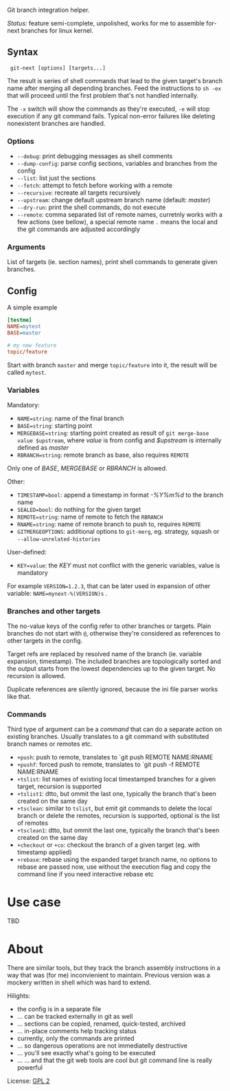 Git branch integration helper.

*Status:* feature semi-complete, unpolished, works for me to
assemble for-next branches for linux kernel.

## Syntax

```shell
 git-next [options] [targets...]
```

The result is series of shell commands that lead to the given target's branch
name after merging all depending branches. Feed the instructions to `sh -ex`
that will proceed until the first problem that's not handled internally.

The `-x` switch will show the commands as they're executed, `-e` will stop
execution if any git command fails. Typical non-error failures like deleting
nonexistent branches are handled.

### Options

* `--debug`: print debugging messages as shell comments
* `--dump-config`: parse config sections, variables and branches from the config
* `--list`: list just the sections
* `--fetch`: attempt to fetch before working with a remote
* `--recursive`: recreate all targets recursively
* `--upstream`: change default upstream branch name (default: *master*)
* `--dry-run`: print the shell commands, do not execute
* `--remote`: comma separated list of remote names, curretnly works with a few
  actions (see bellow), a special remote name `.` means the local and the git
  commands are adjusted accordingly

### Arguments

List of targets (ie. section names), print shell commands to generate given
branches.

## Config

A simple example

```ini
[testme]
NAME=mytest
BASE=master

# my new feature
topic/feature
```

Start with branch `master` and merge `topic/feature` into it, the result will
be called `mytest`.

### Variables

Mandatory:

* `NAME=string`: name of the final branch
* `BASE=string`: starting point
* `MERGEBASE=string`: starting point created as result of `git
  merge-base value $upstream`, where *value* is from config and *$upstream* is
  internally defined as *master*
* `RBRANCH=string`: remote branch as base, also requires `REMOTE`

Only one of *BASE*, *MERGEBASE* or *RBRANCH* is allowed.

Other:

* `TIMESTAMP=bool`: append a timestamp in format *-%Y%m%d* to the branch name
* `SEALED=bool`: do nothing for the given target
* `REMOTE=string`: name of remote to fetch the `RBRANCH`
* `RNAME=string`: name of remote branch to push to, requires `REMOTE`
* `GITMERGEOPTIONS`: additional options to `git-merg`, eg. strategy, squash or `--allow-unrelated-histories`

User-defined:

* `KEY=value`: the *KEY* must not conflict with the generic variables, value is mandatory

For example `VERSION=1.2.3`, that can be later used in expansion of other
variable: `NAME=mynext-%(VERSION)s` .

### Branches and other targets

The no-value keys of the config refer to other branches or targets. Plain
branches do not start with `@`, otherwise they're considered as references to
other targets in the config.

Target refs are replaced by resolved name of the branch (ie. variable
expansion, timestamp). The included branches are topologically sorted and the
output starts from the lowest dependencies up to the given target. No recursion
is allowed.

Duplicate references are silently ignored, because the ini file parser works
like that.

### Commands

Third type of argument can be a *command* that can do a separate action on
existing branches. Usually translates to a git command with substituted branch
names or remotes etc.

* `+push`: push to remote, translates to `git push REMOTE NAME:RNAME
* `+pushf`: forced push to remote, translates to `git push -f REMOTE NAME:RNAME
* `+tslist`: list names of existing local timestamped branches for a given
  target, recursion is supported
* `+tslist1`: dtto, but ommit the last one, typically the branch that's been
  created on the same day
* `+tsclean`: similar to `tslist`, but emit git commands to delete the local
  branch or delete the remotes, recursion is supported, optional is the list of
  remotes
* `+tsclean1`: dtto, but ommit the last one, typically the branch that's been
  created on the same day
* `+checkout` or `+co`: checkout the branch of a given target (eg. with
  timestamp applied)
* `+rebase`: rebase using the expanded target branch name, no options to rebase
  are passed now, use without the execution flag and copy the command line if
  you need interactive rebase etc

# Use case

TBD

# About

There are similar tools, but they track the branch assembly instructions in a
way that was (for me) inconvienient to maintain. Previous version was a mockery
written in shell which was hard to extend.

Hilights:

* the config is in a separate file
* ... can be tracked externally in git as well
* ... sections can be copied, renamed, quick-tested, archived
* ... in-place comments help tracking status
* currently, only the commands are printed
* ... so dangerous operations are not immediatelly destructive
* ... you'll see exactly what's going to be executed
* ... ... and that the git web tools are cool but git command line is really powerful

License: [GPL 2](https://www.gnu.org/licenses/gpl-2.0.html)
